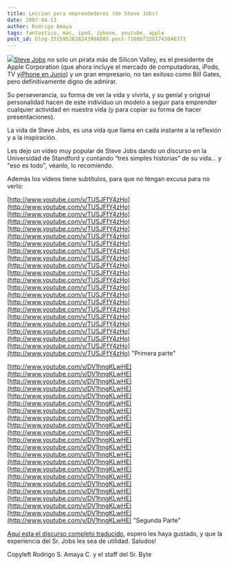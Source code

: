 ```yaml
---
title: Leccion para emprendedores (de Steve Jobs)
date: 2007-04-13
author: Rodrigo Amaya
tags: fantastico, mac, ipod, iphone, youtube, apple
post_id: blog-3515952828243908885.post-7108073391743046373
---
```


[![](http://bp1.blogger.com/_ayvorITawE4/RiBbYPXLh5I/AAAAAAAAAQs/_AdYJX6u1V0/s320/Stevejobs_Macworld2005.jpg)](http://bp1.blogger.com/_ayvorITawE4/RiBbYPXLh5I/AAAAAAAAAQs/_AdYJX6u1V0/s1600-h/Stevejobs_Macworld2005.jpg)[Steve Jobs](http://es.wikipedia.org/wiki/Steve_Jobs) no solo un pirata más de Silicon Valley, es el presidente de Apple Corporation (que ahora incluye el mercado de computadoras, iPods, TV y[iPhone en Junio](http://srbyte.blogspot.com/2007/02/apple-iloveyou-especial-de-san-valentin.html)) y un gran empresario, no tan exitoso como Bill Gates, pero definitivamente digno de admirar.

Su perseverancia, su forma de ver la vida y vivirla, y su genial y original personalidad hacen de este individuo un modelo a seguir para emprender cualquier actividad en nuestra vida (y para copiar su forma de hacer presentaciones).

La vida de Steve Jobs, es una vida que llama en cada instante a la reflexión y a la inspiración.

Les dejo un vídeo muy popular de Steve Jobs dando un discurso en la Universidad de Standford y contando “tres simples historias” de su vida... y "eso es todo", véanlo, lo recomiendo.

Además los vídeos tiene subtítulos, para que no tengan excusa para no verlo:

[http://www.youtube.com/v/TUSJFfY4zHo](http://www.youtube.com/v/TUSJFfY4zHo)[http://www.youtube.com/v/TUSJFfY4zHo](http://www.youtube.com/v/TUSJFfY4zHo)[http://www.youtube.com/v/TUSJFfY4zHo](http://www.youtube.com/v/TUSJFfY4zHo)[http://www.youtube.com/v/TUSJFfY4zHo](http://www.youtube.com/v/TUSJFfY4zHo)[http://www.youtube.com/v/TUSJFfY4zHo](http://www.youtube.com/v/TUSJFfY4zHo)[http://www.youtube.com/v/TUSJFfY4zHo](http://www.youtube.com/v/TUSJFfY4zHo)[http://www.youtube.com/v/TUSJFfY4zHo](http://www.youtube.com/v/TUSJFfY4zHo)[http://www.youtube.com/v/TUSJFfY4zHo](http://www.youtube.com/v/TUSJFfY4zHo)[http://www.youtube.com/v/TUSJFfY4zHo](http://www.youtube.com/v/TUSJFfY4zHo)[http://www.youtube.com/v/TUSJFfY4zHo](http://www.youtube.com/v/TUSJFfY4zHo)[http://www.youtube.com/v/TUSJFfY4zHo](http://www.youtube.com/v/TUSJFfY4zHo) "Primera parte"

[http://www.youtube.com/v/DV1hngKLwHE](http://www.youtube.com/v/DV1hngKLwHE)[http://www.youtube.com/v/DV1hngKLwHE](http://www.youtube.com/v/DV1hngKLwHE)[http://www.youtube.com/v/DV1hngKLwHE](http://www.youtube.com/v/DV1hngKLwHE)[http://www.youtube.com/v/DV1hngKLwHE](http://www.youtube.com/v/DV1hngKLwHE)[http://www.youtube.com/v/DV1hngKLwHE](http://www.youtube.com/v/DV1hngKLwHE)[http://www.youtube.com/v/DV1hngKLwHE](http://www.youtube.com/v/DV1hngKLwHE)[http://www.youtube.com/v/DV1hngKLwHE](http://www.youtube.com/v/DV1hngKLwHE)[http://www.youtube.com/v/DV1hngKLwHE](http://www.youtube.com/v/DV1hngKLwHE)[http://www.youtube.com/v/DV1hngKLwHE](http://www.youtube.com/v/DV1hngKLwHE)[http://www.youtube.com/v/DV1hngKLwHE](http://www.youtube.com/v/DV1hngKLwHE)[http://www.youtube.com/v/DV1hngKLwHE](http://www.youtube.com/v/DV1hngKLwHE) "Segunda Parte"

[Aquí esta el discurso completo traducido](http://angelmaria.com/2007/04/12/discurso-de-steve-jobs-en-la-universidad-de-stanford/), espero les haya gustado, y que la experiencia del Sr. Jobs les sea de utilidad. Saludos!

Copyleft Rodrigo S. Amaya C. y el staff del Sr. Byte